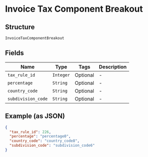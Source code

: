 
# Invoice Tax Component Breakout

## Structure

`InvoiceTaxComponentBreakout`

## Fields

| Name | Type | Tags | Description |
|  --- | --- | --- | --- |
| `tax_rule_id` | `Integer` | Optional | - |
| `percentage` | `String` | Optional | - |
| `country_code` | `String` | Optional | - |
| `subdivision_code` | `String` | Optional | - |

## Example (as JSON)

```json
{
  "tax_rule_id": 226,
  "percentage": "percentage0",
  "country_code": "country_code8",
  "subdivision_code": "subdivision_code6"
}
```

